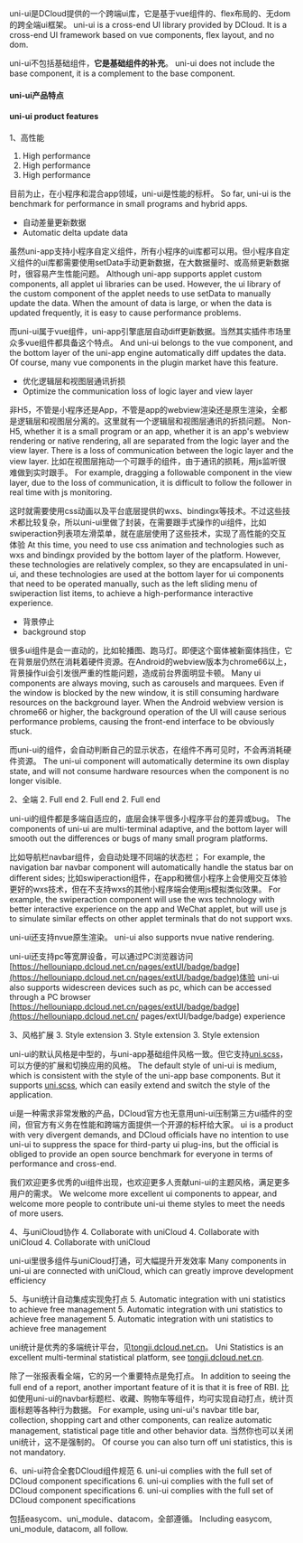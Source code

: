 <md-translatedByGoogle />
uni-ui是DCloud提供的一个跨端ui库，它是基于vue组件的、flex布局的、无dom的跨全端ui框架。
uni-ui is a cross-end UI library provided by DCloud. It is a cross-end UI framework based on vue components, flex layout, and no dom.

uni-ui不包括基础组件，**它是基础组件的补充**。
uni-ui does not include the base component, it is a complement to the base component.

#### uni-ui产品特点
#### uni-ui product features

1、高性能
1. High performance
1. High performance
1. High performance

目前为止，在小程序和混合app领域，uni-ui是性能的标杆。
So far, uni-ui is the benchmark for performance in small programs and hybrid apps.

- 自动差量更新数据
- Automatic delta update data

虽然uni-app支持小程序自定义组件，所有小程序的ui库都可以用。但小程序自定义组件的ui库都需要使用setData手动更新数据，在大数据量时、或高频更新数据时，很容易产生性能问题。
Although uni-app supports applet custom components, all applet ui libraries can be used. However, the ui library of the custom component of the applet needs to use setData to manually update the data. When the amount of data is large, or when the data is updated frequently, it is easy to cause performance problems.

而uni-ui属于vue组件，uni-app引擎底层自动diff更新数据。当然其实插件市场里众多vue组件都具备这个特点。
And uni-ui belongs to the vue component, and the bottom layer of the uni-app engine automatically diff updates the data. Of course, many vue components in the plugin market have this feature.

- 优化逻辑层和视图层通讯折损
- Optimize the communication loss of logic layer and view layer

非H5，不管是小程序还是App，不管是app的webview渲染还是原生渲染，全都是逻辑层和视图层分离的。这里就有一个逻辑层和视图层通讯的折损问题。
Non-H5, whether it is a small program or an app, whether it is an app's webview rendering or native rendering, all are separated from the logic layer and the view layer. There is a loss of communication between the logic layer and the view layer.
比如在视图层拖动一个可跟手的组件，由于通讯的损耗，用js监听很难做到实时跟手。
For example, dragging a followable component in the view layer, due to the loss of communication, it is difficult to follow the follower in real time with js monitoring.

这时就需要使用css动画以及平台底层提供的wxs、bindingx等技术。不过这些技术都比较复杂，所以uni-ui里做了封装，在需要跟手式操作的ui组件，比如swiperaction列表项左滑菜单，就在底层使用了这些技术，实现了高性能的交互体验
At this time, you need to use css animation and technologies such as wxs and bindingx provided by the bottom layer of the platform. However, these technologies are relatively complex, so they are encapsulated in uni-ui, and these technologies are used at the bottom layer for ui components that need to be operated manually, such as the left sliding menu of swiperaction list items, to achieve a high-performance interactive experience.

- 背景停止
- background stop

很多ui组件是会一直动的，比如轮播图、跑马灯。即便这个窗体被新窗体挡住，它在背景层仍然在消耗着硬件资源。在Android的webview版本为chrome66以上，背景操作ui会引发很严重的性能问题，造成前台界面明显卡顿。
Many ui components are always moving, such as carousels and marquees. Even if the window is blocked by the new window, it is still consuming hardware resources on the background layer. When the Android webview version is chrome66 or higher, the background operation of the UI will cause serious performance problems, causing the front-end interface to be obviously stuck.

而uni-ui的组件，会自动判断自己的显示状态，在组件不再可见时，不会再消耗硬件资源。
The uni-ui component will automatically determine its own display state, and will not consume hardware resources when the component is no longer visible.

2、全端
2. Full end
2. Full end
2. Full end

uni-ui的组件都是多端自适应的，底层会抹平很多小程序平台的差异或bug。
The components of uni-ui are multi-terminal adaptive, and the bottom layer will smooth out the differences or bugs of many small program platforms.

比如导航栏navbar组件，会自动处理不同端的状态栏；
For example, the navigation bar navbar component will automatically handle the status bar on different sides;
比如swiperaction组件，在app和微信小程序上会使用交互体验更好的wxs技术，但在不支持wxs的其他小程序端会使用js模拟类似效果。
For example, the swiperaction component will use the wxs technology with better interactive experience on the app and WeChat applet, but will use js to simulate similar effects on other applet terminals that do not support wxs.

uni-ui还支持nvue原生渲染。
uni-ui also supports nvue native rendering.

uni-ui还支持pc等宽屏设备，可以通过PC浏览器访问[https://hellouniapp.dcloud.net.cn/pages/extUI/badge/badge](https://hellouniapp.dcloud.net.cn/pages/extUI/badge/badge)体验
uni-ui also supports widescreen devices such as pc, which can be accessed through a PC browser [https://hellouniapp.dcloud.net.cn/pages/extUI/badge/badge](https://hellouniapp.dcloud.net.cn/ pages/extUI/badge/badge) experience

3、风格扩展
3. Style extension
3. Style extension
3. Style extension

uni-ui的默认风格是中型的，与uni-app基础组件风格一致。但它支持[uni.scss](https://uniapp.dcloud.io/collocation/uni-scss)，可以方便的扩展和切换应用的风格。
The default style of uni-ui is medium, which is consistent with the style of the uni-app base components. But it supports [uni.scss](https://uniapp.dcloud.io/collocation/uni-scss), which can easily extend and switch the style of the application.

ui是一种需求非常发散的产品，DCloud官方也无意用uni-ui压制第三方ui插件的空间，但官方有义务在性能和跨端方面提供一个开源的标杆给大家。
ui is a product with very divergent demands, and DCloud officials have no intention to use uni-ui to suppress the space for third-party ui plug-ins, but the official is obliged to provide an open source benchmark for everyone in terms of performance and cross-end.

我们欢迎更多优秀的ui组件出现，也欢迎更多人贡献uni-ui的主题风格，满足更多用户的需求。
We welcome more excellent ui components to appear, and welcome more people to contribute uni-ui theme styles to meet the needs of more users.

4、与uniCloud协作
4. Collaborate with uniCloud
4. Collaborate with uniCloud
4. Collaborate with uniCloud

uni-ui里很多组件与uniCloud打通，可大幅提升开发效率
Many components in uni-ui are connected with uniCloud, which can greatly improve development efficiency

5、与uni统计自动集成实现免打点
5. Automatic integration with uni statistics to achieve free management
5. Automatic integration with uni statistics to achieve free management
5. Automatic integration with uni statistics to achieve free management

uni统计是优秀的多端统计平台，见[tongji.dcloud.net.cn](https://tongji.dcloud.net.cn)。
Uni Statistics is an excellent multi-terminal statistical platform, see [tongji.dcloud.net.cn](https://tongji.dcloud.net.cn).

除了一张报表看全端，它的另一个重要特点是免打点。
In addition to seeing the full end of a report, another important feature of it is that it is free of RBI.
比如使用uni-ui的navbar标题栏、收藏、购物车等组件，均可实现自动打点，统计页面标题等各种行为数据。
For example, using uni-ui's navbar title bar, collection, shopping cart and other components, can realize automatic management, statistical page title and other behavior data.
当然你也可以关闭uni统计，这不是强制的。
Of course you can also turn off uni statistics, this is not mandatory.

6、uni-ui符合全套DCloud组件规范
6. uni-ui complies with the full set of DCloud component specifications
6. uni-ui complies with the full set of DCloud component specifications
6. uni-ui complies with the full set of DCloud component specifications

包括easycom、uni_module、datacom，全部遵循。
Including easycom, uni_module, datacom, all follow.


